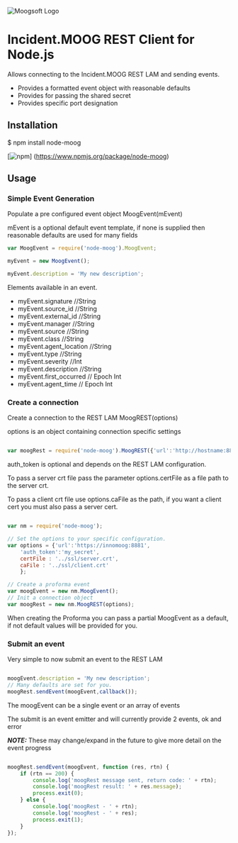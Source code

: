 ![Moogsoft Logo](http://www.moogsoft.com/themes/moogsoft_2014/images/logo@2.png)

# Incident.MOOG REST Client for Node.js

Allows connecting to the Incident.MOOG REST LAM and sending events.

- Provides a formatted event object with reasonable defaults
- Provides for passing the shared secret
- Provides specific port designation

## Installation

$ npm install node-moog

[![npm](http://img.shields.io/npm/v/node-moog.svg?style=flat)] (https://www.npmjs.org/package/node-moog)

## Usage

### Simple Event Generation

Populate a pre configured event object
 MoogEvent(mEvent)

mEvent is a optional default event template, if none is supplied then reasonable defaults are used for many fields

```javascript
var MoogEvent = require('node-moog').MoogEvent;

myEvent = new MoogEvent();

myEvent.description = 'My new description';

```

Elements available in an event.

- myEvent.signature //String
- myEvent.source_id //String
- myEvent.external_id //String
- myEvent.manager //String
- myEvent.source //String
- myEvent.class //String
- myEvent.agent_location //String
- myEvent.type //String
- myEvent.severity //Int
- myEvent.description //String
- myEvent.first_occurred // Epoch Int
- myEvent.agent_time // Epoch Int

### Create a connection

Create a connection to the REST LAM
 MoogREST(options)

 options is an object containing connection specific settings

```javascript

var moogRest = require('node-moog').MoogREST({'url':'http://hostname:8888','auth_token':'my_secret'});

```
auth_token is optional and depends on the REST LAM configuration.

To pass a server crt file pass the parameter options.certFile as a file path to the server crt.

To pass a client crt file use options.caFile as the path, if you want a client cert you must also pass a server cert.

````javascript

var nm = require('node-moog');

// Set the options to your specific configuration.
var options = {'url':'https://innomoog:8881',
    'auth_token':'my_secret',
    certFile : '../ssl/server.crt',
    caFile : '../ssl/client.crt'
    };

// Create a proforma event
var moogEvent = new nm.MoogEvent();
// Init a connection object
var moogRest = new nm.MoogREST(options);

````
When creating the Proforma you can pass a partial MoogEvent as a default, if not default values will be provided for you.

### Submit an event

Very simple to now submit an event to the REST LAM

```javascript

moogEvent.description = 'My new description';
// Many defaults are set for you.
moogRest.sendEvent(moogEvent,callback());

```
The moogEvent can be a single event or an array of events

The submit is an event emitter and will currently provide 2 events, ok and error

***NOTE:*** These may change/expand in the future to give more detail on the event progress

```javascript

moogRest.sendEvent(moogEvent, function (res, rtn) {
    if (rtn == 200) {
        console.log('moogRest message sent, return code: ' + rtn);
        console.log('moogRest result: ' + res.message);
        process.exit(0);
    } else {
        console.log('moogRest - ' + rtn);
        console.log('moogRest - ' + res);
        process.exit(1);
    }
});

```